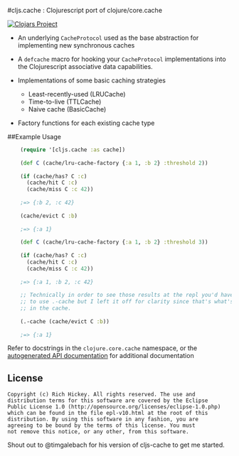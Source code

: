 #cljs.cache : Clojurescript port of clojure/core.cache

[![Clojars Project](https://img.shields.io/clojars/v/org.clojars.mmb90/cljs-cache.svg)](https://clojars.org/org.clojars.mmb90/cljs-cache)

* An underlying `CacheProtocol` used as the base abstraction for implementing new synchronous caches

* A `defcache` macro for hooking your `CacheProtocol` implementations into the Clojurescript associative data capabilities.

* Implementations of some basic caching strategies
  - Least-recently-used (LRUCache)
  - Time-to-live (TTLCache)
  - Naive cache (BasicCache)
  
* Factory functions for each existing cache type

##Example Usage

```clojure
    (require '[cljs.cache :as cache])
	
    (def C (cache/lru-cache-factory {:a 1, :b 2} :threshold 2))
	
    (if (cache/has? C :c)
      (cache/hit C :c)
      (cache/miss C :c 42))
	
    ;=> {:b 2, :c 42}
	
    (cache/evict C :b)
	
    ;=> {:a 1}
    
    (def C (cache/lru-cache-factory {:a 1, :b 2} :threshold 3))
	
    (if (cache/has? C :c)
      (cache/hit C :c)
      (cache/miss C :c 42))
	
	;=> {:a 1, :b 2, :c 42}
	
	;; Technically in order to see those results at the repl you'd have
	;; to use .-cache but I left it off for clarity since that's what's
	;; in the cache.
	
	(.-cache (cache/evict C :b))
	
	;=> {:a 1}
```

Refer to docstrings in the `clojure.core.cache` namespace, or the [autogenerated API documentation](http://clojure.github.com/core.cache/) for additional documentation

## License ##

    Copyright (c) Rich Hickey. All rights reserved. The use and
    distribution terms for this software are covered by the Eclipse
    Public License 1.0 (http://opensource.org/licenses/eclipse-1.0.php)
    which can be found in the file epl-v10.html at the root of this
    distribution. By using this software in any fashion, you are
    agreeing to be bound by the terms of this license. You must
    not remove this notice, or any other, from this software.
    
 Shout out to @timgalebach for his version of cljs-cache to get me started.
